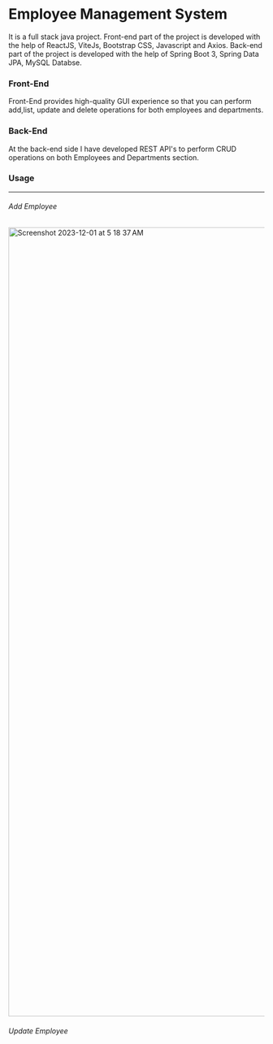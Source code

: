 # Employee Management System
It is a full stack java project. Front-end part of the project is developed with the help of ReactJS, ViteJs, Bootstrap CSS, Javascript and Axios. Back-end part of the project is developed with the help of Spring Boot 3, Spring Data JPA, MySQL Databse.


### Front-End
Front-End provides high-quality GUI experience so that you can perform add,list, update and delete operations for both employees and departments.


### Back-End
At the back-end side I have developed REST API's to perform CRUD operations on both Employees and Departments section.

### Usage
---
###### Add Employee
<img width="1554" alt="Screenshot 2023-12-01 at 5 18 37 AM" src="https://github.com/pawanstevens/my-poc-project/assets/144848774/83cb9520-4fba-4e60-929e-e6a45ee1d1ab">

###### Update Employee





